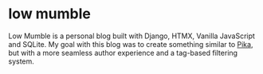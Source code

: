 # low mumble

Low Mumble is a personal blog built with Django, HTMX, Vanilla JavaScript and SQLite. My goal with this blog was to create something similar to [Pika](https://pike.page), but with a more seamless author experience and a tag-based filtering system.
